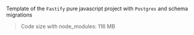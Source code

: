 Template of the `Fastify` pure javascript project with `Postgres` and schema migrations


> Code size with node_modules: 116 MB
